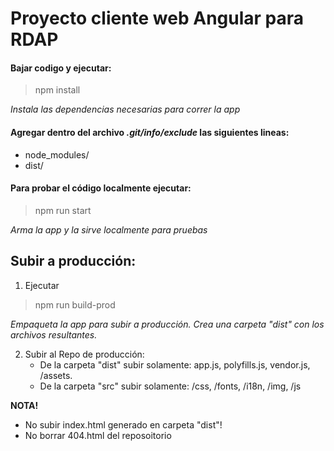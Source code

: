 # Proyecto cliente web Angular para RDAP

#### Bajar codigo y ejecutar:
>npm install

*Instala las dependencias necesarias para correr la app*

#### Agregar dentro del archivo *.git/info/exclude* las siguientes lineas:
  - node_modules/
  - dist/


#### Para probar el código localmente ejecutar:
>npm run start

*Arma la app y la sirve localmente para pruebas*

## Subir a producción:
1. Ejecutar
>npm run build-prod

*Empaqueta la app para subir a producción. Crea una carpeta "dist" con los archivos resultantes.*

2. Subir al Repo de producción:
    - De la carpeta "dist" subir solamente: app.js, polyfills.js, vendor.js, /assets.
    - De la carpeta "src" subir solamente:  /css, /fonts, /i18n, /img, /js


**NOTA!**
- No subir index.html generado en carpeta "dist"!
- No borrar 404.html del reposoitorio
